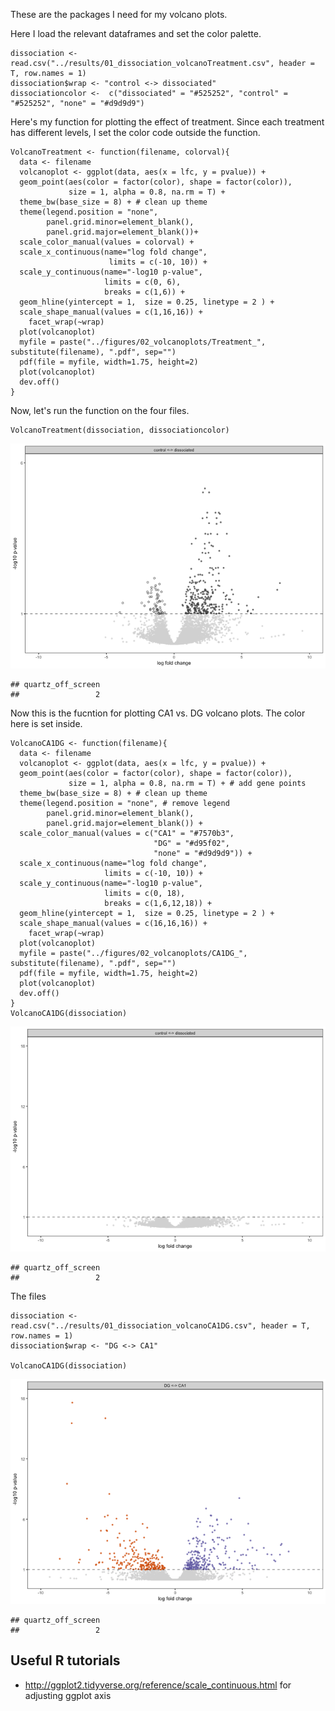 These are the packages I need for my volcano plots.

Here I load the relevant dataframes and set the color palette.

    dissociation <- read.csv("../results/01_dissociation_volcanoTreatment.csv", header = T, row.names = 1)
    dissociation$wrap <- "control <-> dissociated"
    dissociationcolor <-  c("dissociated" = "#525252", "control" = "#525252", "none" = "#d9d9d9")

Here's my function for plotting the effect of treatment. Since each
treatment has different levels, I set the color code outside the
function.

    VolcanoTreatment <- function(filename, colorval){
      data <- filename
      volcanoplot <- ggplot(data, aes(x = lfc, y = pvalue)) + 
      geom_point(aes(color = factor(color), shape = factor(color)), 
                 size = 1, alpha = 0.8, na.rm = T) +
      theme_bw(base_size = 8) + # clean up theme
      theme(legend.position = "none",
            panel.grid.minor=element_blank(),
            panel.grid.major=element_blank())+
      scale_color_manual(values = colorval) +
      scale_x_continuous(name="log fold change",
                          limits = c(-10, 10)) +
      scale_y_continuous(name="-log10 p-value",
                         limits = c(0, 6),
                         breaks = c(1,6)) +
      geom_hline(yintercept = 1,  size = 0.25, linetype = 2 ) + 
      scale_shape_manual(values = c(1,16,16)) +
        facet_wrap(~wrap)
      plot(volcanoplot)
      myfile = paste("../figures/02_volcanoplots/Treatment_", substitute(filename), ".pdf", sep="")
      pdf(file = myfile, width=1.75, height=2)
      plot(volcanoplot)
      dev.off()
    }

Now, let's run the function on the four files.

    VolcanoTreatment(dissociation, dissociationcolor)

![](../figures/02_volcanoplots/Treatment-1.png)

    ## quartz_off_screen 
    ##                 2

Now this is the fucntion for plotting CA1 vs. DG volcano plots. The
color here is set inside.

    VolcanoCA1DG <- function(filename){
      data <- filename
      volcanoplot <- ggplot(data, aes(x = lfc, y = pvalue)) + 
      geom_point(aes(color = factor(color), shape = factor(color)), 
                 size = 1, alpha = 0.8, na.rm = T) + # add gene points
      theme_bw(base_size = 8) + # clean up theme
      theme(legend.position = "none", # remove legend 
            panel.grid.minor=element_blank(),
            panel.grid.major=element_blank()) + 
      scale_color_manual(values = c("CA1" = "#7570b3",
                                    "DG" = "#d95f02", 
                                    "none" = "#d9d9d9")) +   
      scale_x_continuous(name="log fold change",
                         limits = c(-10, 10)) +
      scale_y_continuous(name="-log10 p-value",
                         limits = c(0, 18),
                         breaks = c(1,6,12,18)) +
      geom_hline(yintercept = 1,  size = 0.25, linetype = 2 ) + 
      scale_shape_manual(values = c(16,16,16)) +
        facet_wrap(~wrap)
      plot(volcanoplot)
      myfile = paste("../figures/02_volcanoplots/CA1DG_", substitute(filename), ".pdf", sep="")
      pdf(file = myfile, width=1.75, height=2)
      plot(volcanoplot)
      dev.off()
    }
    VolcanoCA1DG(dissociation)

![](../figures/02_volcanoplots/unnamed-chunk-3-1.png)

    ## quartz_off_screen 
    ##                 2

The files

    dissociation <- read.csv("../results/01_dissociation_volcanoCA1DG.csv", header = T, row.names = 1)
    dissociation$wrap <- "DG <-> CA1"

    VolcanoCA1DG(dissociation)

![](../figures/02_volcanoplots/CA1DG-1.png)

    ## quartz_off_screen 
    ##                 2

Useful R tutorials
------------------

-   <http://ggplot2.tidyverse.org/reference/scale_continuous.html> for
    adjusting ggplot axis

